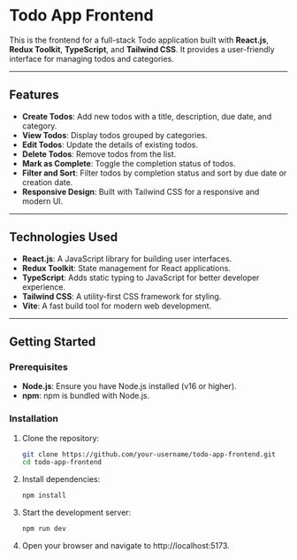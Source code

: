 # Todo App Frontend

This is the frontend for a full-stack Todo application built with **React.js**, **Redux Toolkit**, **TypeScript**, and **Tailwind CSS**. It provides a user-friendly interface for managing todos and categories.

---

## Features

- **Create Todos**: Add new todos with a title, description, due date, and category.
- **View Todos**: Display todos grouped by categories.
- **Edit Todos**: Update the details of existing todos.
- **Delete Todos**: Remove todos from the list.
- **Mark as Complete**: Toggle the completion status of todos.
- **Filter and Sort**: Filter todos by completion status and sort by due date or creation date.
- **Responsive Design**: Built with Tailwind CSS for a responsive and modern UI.

---

## Technologies Used

- **React.js**: A JavaScript library for building user interfaces.
- **Redux Toolkit**: State management for React applications.
- **TypeScript**: Adds static typing to JavaScript for better developer experience.
- **Tailwind CSS**: A utility-first CSS framework for styling.
- **Vite**: A fast build tool for modern web development.

---

## Getting Started

### Prerequisites

- **Node.js**: Ensure you have Node.js installed (v16 or higher).
- **npm**: npm is bundled with Node.js.

### Installation

1. Clone the repository:
   ```bash
   git clone https://github.com/your-username/todo-app-frontend.git
   cd todo-app-frontend
2. Install dependencies:
   ```bash
   npm install
3. Start the development server:
   ```bash
   npm run dev
4. Open your browser and navigate to http://localhost:5173.

